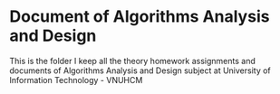 # Document of Algorithms Analysis and Design
This is the folder I keep all the theory homework assignments and documents of Algorithms Analysis and Design subject at University of Information Technology - VNUHCM

